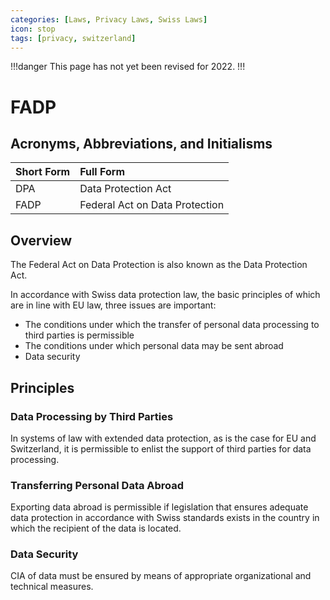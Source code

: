 ```yaml
---
categories: [Laws, Privacy Laws, Swiss Laws]
icon: stop
tags: [privacy, switzerland]
---
```


!!!danger
This page has not yet been revised for 2022.
!!!

# FADP

## Acronyms, Abbreviations, and Initialisms

Short Form | Full Form
:--- | :---
DPA | Data Protection Act
FADP | Federal Act on Data Protection

## Overview

The Federal Act on Data Protection is also known as the Data Protection Act.

In accordance with Swiss data protection law, the basic principles of which are in line with EU law, three issues are important:

- The conditions under which the transfer of personal data processing to third parties is permissible
- The conditions under which personal data may be sent abroad
- Data security

## Principles

### Data Processing by Third Parties

In systems of law with extended data protection, as is the case for EU and Switzerland, it is permissible to enlist the support of third parties for data processing.

### Transferring Personal Data Abroad

Exporting data abroad is permissible if legislation that ensures adequate data protection in accordance with Swiss standards exists in the country in which the recipient of the data is located.

### Data Security

CIA of data must be ensured by means of appropriate organizational and technical measures.
